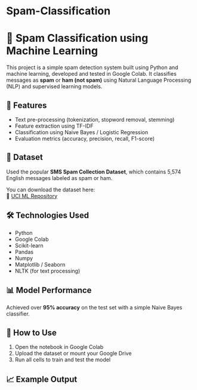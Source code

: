 # Spam-Classification
# 📧 Spam Classification using Machine Learning

This project is a simple spam detection system built using Python and machine learning, developed and tested in Google Colab. It classifies messages as **spam** or **ham (not spam)** using Natural Language Processing (NLP) and supervised learning models.

## 🚀 Features

- Text pre-processing (tokenization, stopword removal, stemming)
- Feature extraction using TF-IDF
- Classification using Naive Bayes / Logistic Regression
- Evaluation metrics (accuracy, precision, recall, F1-score)

## 📁 Dataset

Used the popular **SMS Spam Collection Dataset**, which contains 5,574 English messages labeled as spam or ham.

You can download the dataset here:  
📎 [UCI ML Repository](https://archive.ics.uci.edu/ml/datasets/sms+spam+collection)

## 🛠️ Technologies Used

- Python
- Google Colab
- Scikit-learn
- Pandas
- Numpy
- Matplotlib / Seaborn
- NLTK (for text processing)

## 📊 Model Performance

Achieved over **95% accuracy** on the test set with a simple Naive Bayes classifier.

## 📌 How to Use

1. Open the notebook in Google Colab
2. Upload the dataset or mount your Google Drive
3. Run all cells to train and test the model

## 📈 Example Output



